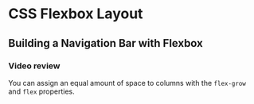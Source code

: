 # CSS Flexbox Layout
## Building a Navigation Bar with Flexbox

### Video review

You can assign an equal amount of space to columns with the `flex-grow` and `flex` properties.